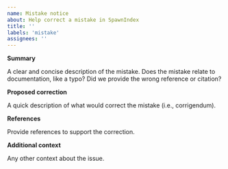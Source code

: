 ```yaml
---
name: Mistake notice
about: Help correct a mistake in SpawnIndex
title: ''
labels: 'mistake'
assignees: ''
---
```


**Summary**

A clear and concise description of the mistake.
Does the mistake relate to documentation, like a typo?
Did we provide the wrong reference or citation?

**Proposed correction**

A quick description of what would correct the mistake (i.e., corrigendum).

**References**

Provide references to support the correction.

**Additional context**

Any other context about the issue.
